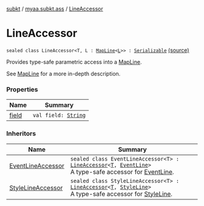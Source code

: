 [subkt](../../index.md) / [myaa.subkt.ass](../index.md) / [LineAccessor](./index.md)

# LineAccessor

`sealed class LineAccessor<T, L : `[`MapLine`](../-map-line/index.md)`<`[`L`](index.md#L)`>> : `[`Serializable`](https://docs.oracle.com/javase/9/docs/api/java/io/Serializable.html) [(source)](https://github.com/Myaamori/SubKt/blob/0.1.19/src/main/kotlin/myaa/subkt/ass/parser.kt#L270)

Provides type-safe parametric access into a [MapLine](../-map-line/index.md).

See [MapLine](../-map-line/index.md) for a more in-depth description.

### Properties

| Name | Summary |
|---|---|
| [field](field.md) | `val field: `[`String`](https://kotlinlang.org/api/latest/jvm/stdlib/kotlin/-string/index.html) |

### Inheritors

| Name | Summary |
|---|---|
| [EventLineAccessor](../-event-line-accessor/index.md) | `sealed class EventLineAccessor<T> : `[`LineAccessor`](./index.md)`<`[`T`](../-event-line-accessor/index.md#T)`, `[`EventLine`](../-event-line/index.md)`>`<br>A type-safe accessor for [EventLine](../-event-line/index.md). |
| [StyleLineAccessor](../-style-line-accessor/index.md) | `sealed class StyleLineAccessor<T> : `[`LineAccessor`](./index.md)`<`[`T`](../-style-line-accessor/index.md#T)`, `[`StyleLine`](../-style-line/index.md)`>`<br>A type-safe accessor for [StyleLine](../-style-line/index.md). |
